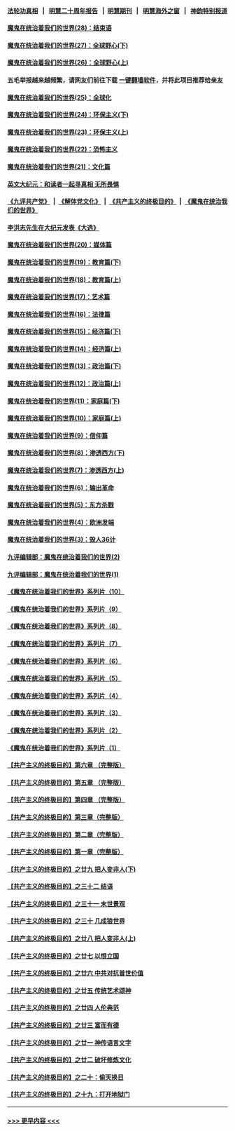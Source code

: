 #### [法轮功真相](https://github.com/gfw-breaker/truth/blob/master/README.md?t=0) &nbsp;&nbsp;|&nbsp;&nbsp; [明慧二十周年报告](https://github.com/gfw-breaker/mh-reports/blob/master/README.md?t=0) &nbsp;&nbsp;|&nbsp;&nbsp;[明慧期刊](https://github.com/gfw-breaker/mh-qikan) &nbsp;&nbsp;|&nbsp;&nbsp; [明慧海外之窗](https://github.com/gfw-breaker/mh-news/blob/master/README.md?t=0) &nbsp;&nbsp;|&nbsp;&nbsp; [神韵特别报道](https://github.com/gfw-breaker/mh-news/blob/master/shenyun.md?t=0)
#### [魔鬼在统治着我们的世界(28)：结束语](../pages/nsc422/n10936246.md?t=07070751) 
#### [魔鬼在统治着我们的世界(27)：全球野心(下)](../pages/nsc422/n10928319.md?t=07070751) 
#### [魔鬼在统治着我们的世界(26)：全球野心(上)](../pages/nsc422/n10900318.md?t=07070751) 
#### 五毛举报越来越频繁，请网友们前往下载 [一键翻墙软件](https://github.com/gfw-breaker/ssr-accounts)，并将此项目推荐给亲友
#### [魔鬼在统治着我们的世界(25)：全球化](../pages/nsc422/n10788205.md?t=07070751) 
#### [魔鬼在统治着我们的世界(24)：环保主义(下)](../pages/nsc422/n10695307.md?t=07070751) 
#### [魔鬼在统治着我们的世界(23)：环保主义(上)](../pages/nsc422/n10688613.md?t=07070751) 
#### [魔鬼在统治着我们的世界(22)：恐怖主义](../pages/nsc422/n10614727.md?t=07070751) 
#### [魔鬼在统治着我们的世界(21)：文化篇](../pages/nsc422/n10597706.md?t=07070751) 
#### [英文大纪元：和读者一起寻真相 无所畏惧](../pages/nsc422/n12542027.md?t=07070751) 
#### [《九评共产党》](https://github.com/begood0513/9ping.md/blob/master/README.md) &nbsp;|&nbsp; [《解体党文化》](../../../../jtdwh.md/blob/master/README.md)  &nbsp;|&nbsp; [《共产主义的终极目的》](../../../../gczydzjmd.md/blob/master/README.md) &nbsp;|&nbsp; [《魔鬼在统治我们的世界》](../../../../mgztzwmdsj.md/blob/master/README.md) 
#### [李洪志先生在大纪元发表《大选》](../pages/nsc422/n12534746.md?t=07070751) 
#### [魔鬼在统治着我们的世界(20)：媒体篇](../pages/nsc422/n10586579.md?t=07070751) 
#### [魔鬼在统治着我们的世界(19)：教育篇(下)](../pages/nsc422/n10564808.md?t=07070751) 
#### [魔鬼在统治着我们的世界(18)：教育篇(上)](../pages/nsc422/n10526970.md?t=07070751) 
#### [魔鬼在统治着我们的世界(17)：艺术篇](../pages/nsc422/n10499093.md?t=07070751) 
#### [魔鬼在统治着我们的世界(16)：法律篇](../pages/nsc422/n10485969.md?t=07070751) 
#### [魔鬼在统治着我们的世界(15)：经济篇(下)](../pages/nsc422/n10469975.md?t=07070751) 
#### [魔鬼在统治着我们的世界(14)：经济篇(上)](../pages/nsc422/n10457370.md?t=07070751) 
#### [魔鬼在统治着我们的世界(13)：政治篇(下)](../pages/nsc422/n10448270.md?t=07070751) 
#### [魔鬼在统治着我们的世界(12)：政治篇(上)](../pages/nsc422/n10444576.md?t=07070751) 
#### [魔鬼在统治着我们的世界(11)：家庭篇(下)](../pages/nsc422/n10440961.md?t=07070751) 
#### [魔鬼在统治着我们的世界(10)：家庭篇(上)](../pages/nsc422/n10435448.md?t=07070751) 
#### [魔鬼在统治着我们的世界(9)：信仰篇](../pages/nsc422/n10432159.md?t=07070751) 
#### [魔鬼在统治着我们的世界(8)：渗透西方(下)](../pages/nsc422/n10429603.md?t=07070751) 
#### [魔鬼在统治着我们的世界(7)：渗透西方(上)](../pages/nsc422/n10426013.md?t=07070751) 
#### [魔鬼在统治着我们的世界(6)：输出革命](../pages/nsc422/n10421536.md?t=07070751) 
#### [魔鬼在统治着我们的世界(5)：东方杀戮](../pages/nsc422/n10417707.md?t=07070751) 
#### [魔鬼在统治着我们的世界(4)：欧洲发端](../pages/nsc422/n10414890.md?t=07070751) 
#### [魔鬼在统治着我们的世界(3)：毁人36计](../pages/nsc422/n10411583.md?t=07070751) 
#### [九评编辑部：魔鬼在统治着我们的世界(2)](../pages/nsc422/n10410036.md?t=07070751) 
#### [九评编辑部：魔鬼在统治着我们的世界(1)](../pages/nsc422/n10406825.md?t=07070751) 
#### [《魔鬼在统治着我们的世界》系列片（10）](../pages/nsc422/n12292670.md?t=07070751) 
#### [《魔鬼在统治着我们的世界》系列片（9）](../pages/nsc422/n12290859.md?t=07070751) 
#### [《魔鬼在统治着我们的世界》系列片（8）](../pages/nsc422/n12287445.md?t=07070751) 
#### [《魔鬼在统治着我们的世界》系列片（7）](../pages/nsc422/n12283425.md?t=07070751) 
#### [《魔鬼在统治着我们的世界》系列片（6）](../pages/nsc422/n12282314.md?t=07070751) 
#### [《魔鬼在统治着我们的世界》系列片（5）](../pages/nsc422/n12281419.md?t=07070751) 
#### [《魔鬼在统治着我们的世界》系列片（4）](../pages/nsc422/n12274024.md?t=07070751) 
#### [《魔鬼在统治着我们的世界》系列片（3）](../pages/nsc422/n12271322.md?t=07070751) 
#### [《魔鬼在统治着我们的世界》系列片（2）](../pages/nsc422/n12269049.md?t=07070751) 
#### [《魔鬼在统治着我们的世界》系列片（1）](../pages/nsc422/n12267575.md?t=07070751) 
#### [【共产主义的终极目的】第六章 （完整版）](../pages/nsc422/n11428913.md?t=07070751) 
#### [【共产主义的终极目的】第五章 （完整版）](../pages/nsc422/n11428912.md?t=07070751) 
#### [【共产主义的终极目的】第四章 （完整版）](../pages/nsc422/n11428907.md?t=07070751) 
#### [【共产主义的终极目的】第三章（完整版）](../pages/nsc422/n11428848.md?t=07070751) 
#### [【共产主义的终极目的】第二章（完整版）](../pages/nsc422/n11428831.md?t=07070751) 
#### [【共产主义的终极目的】第一章（完整版）](../pages/nsc422/n11417651.md?t=07070751) 
#### [【共产主义的终极目的】之廿九 把人变非人(下)](../pages/nsc422/n11344140.md?t=07070751) 
#### [【共产主义的终极目的】之三十二 结语](../pages/nsc422/n11360535.md?t=07070751) 
#### [【共产主义的终极目的】之三十一 末世景观](../pages/nsc422/n11351129.md?t=07070751) 
#### [【共产主义的终极目的】之三十 几成狼世界](../pages/nsc422/n11348280.md?t=07070751) 
#### [【共产主义的终极目的】之廿八 把人变非人(上)](../pages/nsc422/n11340492.md?t=07070751) 
#### [【共产主义的终极目的】之廿七 以恨立国](../pages/nsc422/n11336944.md?t=07070751) 
#### [【共产主义的终极目的】之廿六 中共对抗普世价值](../pages/nsc422/n11324785.md?t=07070751) 
#### [【共产主义的终极目的】之廿五 传统艺术颂神](../pages/nsc422/n11296396.md?t=07070751) 
#### [【共产主义的终极目的】之廿四 人伦典范](../pages/nsc422/n11296397.md?t=07070751) 
#### [【共产主义的终极目的】之廿三 富而有德](../pages/nsc422/n11283598.md?t=07070751) 
#### [【共产主义的终极目的】之廿一 神传语言文字](../pages/nsc422/n11263265.md?t=07070751) 
#### [【共产主义的终极目的】之廿二 破坏修炼文化](../pages/nsc422/n11245728.md?t=07070751) 
#### [【共产主义的终极目的】之二十：偷天换日](../pages/nsc422/n11238846.md?t=07070751) 
#### [【共产主义的终极目的】之十九：打开地狱门](../pages/nsc422/n11206376.md?t=07070751) 

----
#### [ >>> 更早内容 <<< ](../indexes/nsc422-earlier.md)

